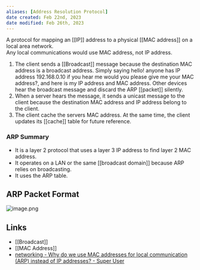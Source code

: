 ```yaml
---
aliases: [Address Resolution Protocol]
date created: Feb 22nd, 2023
date modified: Feb 26th, 2023
---
```

A protocol for mapping an [[IP]] address to a physical [[MAC address]] on a local area network.  
Any local communications would use MAC address, not IP address.

1. The client sends a [[Broadcast]] message because the destination MAC address is a broadcast address. Simply saying hello! anyone has IP address 192.168.0.10 if you hear me would you please give me your MAC address?, and here is my IP address and MAC address. Other devices hear the broadcast message and discard the ARP [[packet]] silently.
2. When a server hears the message, it sends a unicast message to the client because the destination MAC address and IP address belong to the client.
3. The client cache the servers MAC address. At the same time, the client updates its [[cache]] table for future reference.

### ARP Summary
- It is a layer 2 protocol that uses a layer 3 IP address to find layer 2 MAC address.
- It operates on a LAN or the same [[broadcast domain]] because ARP relies on broadcasting.
- It uses the ARP table.

## ARP Packet Format
![image.png](https://img.ynchen.me/2023/02/0f799b80e8983ee701cc4bfc0494f40e.webp)

## Links
- [[Broadcast]]
- [[MAC Address]]
- [networking - Why do we use MAC addresses for local communication (ARP) instead of IP addresses? - Super User](https://superuser.com/questions/1242528/why-do-we-use-mac-addresses-for-local-communication-arp-instead-of-ip-addresse)